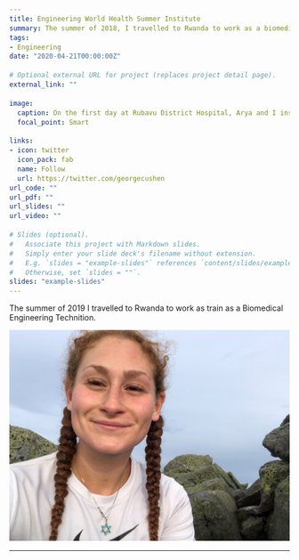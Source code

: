 ```yaml
---
title: Engineering World Health Summer Institute 
summary: The summer of 2018, I travelled to Rwanda to work as a biomedical engineering technician. 
tags:
- Engineering
date: "2020-04-21T00:00:00Z"

# Optional external URL for project (replaces project detail page).
external_link: ""

image:
  caption: On the first day at Rubavu District Hospital, Arya and I installed new whiteboards in Materninty. 
  focal_point: Smart

links:
- icon: twitter
  icon_pack: fab
  name: Follow
  url: https://twitter.com/georgecushen
url_code: ""
url_pdf: ""
url_slides: ""
url_video: ""

# Slides (optional).
#   Associate this project with Markdown slides.
#   Simply enter your slide deck's filename without extension.
#   E.g. `slides = "example-slides"` references `content/slides/example-slides.md`.
#   Otherwise, set `slides = ""`.
slides: "example-slides"
---
```


The summer of 2019 I travelled to Rwanda to work as train as a Biomedical Engineering Technition.

![Getting Started](IMG_2965.jpeg)

---
